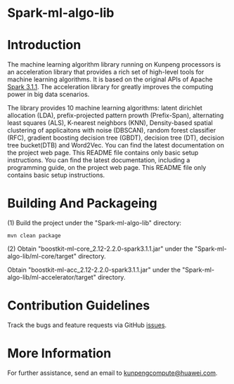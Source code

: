 # Spark-ml-algo-lib



Introduction
============

The machine learning algorithm library running on Kunpeng processors is an acceleration library that provides a rich set of high-level tools for machine learning algorithms. It is based on the original APIs of Apache [Spark 3.1.1](https://github.com/apache/spark/tree/v3.1.1). The acceleration library for greatly improves the computing power in big data scenarios.

The library provides 10 machine learning algorithms: latent dirichlet allocation (LDA), prefix-projected pattern prowth (Prefix-Span), alternating least squares (ALS), K-nearest neighbors (KNN), Density-based spatial clustering of applicaitons with noise (DBSCAN), random forest classifier (RFC), gradient boosting decision tree (GBDT), decision tree (DT), decision tree bucket(DTB) and Word2Vec. You can find the latest documentation on the project web page. This README file contains only basic setup instructions.
You can find the latest documentation, including a programming guide, on the project web page. This README file only contains basic setup instructions.





Building And Packageing
====================

(1) Build the project under the "Spark-ml-algo-lib" directory:

    mvn clean package

(2) Obtain "boostkit-ml-core_2.12-2.2.0-spark3.1.1.jar" under the "Spark-ml-algo-lib/ml-core/target" directory.

   Obtain "boostkit-ml-acc_2.12-2.2.0-spark3.1.1.jar" under the "Spark-ml-algo-lib/ml-accelerator/target" directory.


Contribution Guidelines
========

Track the bugs and feature requests via GitHub [issues](https://github.com/kunpengcompute/Spark-ml-algo-lib/issues).

More Information
========

For further assistance, send an email to kunpengcompute@huawei.com.
